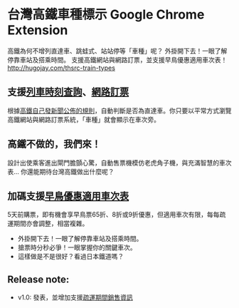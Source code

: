 台灣高鐵車種標示 Google Chrome Extension
=========

高鐵為何不增列直達車、跳蛙式、站站停等「車種」呢？
外掛開下去！一眼了解停靠車站及搭乘時間。
支援高鐵網站與網路訂票，並支援早鳥優惠適用車次表！
http://hugojay.com/thsrc-train-types

## 支援[列車時刻查詢]、[網路訂票]
根據[高鐵自己發新聞公佈的規則]，自動判斷是否為直達車。你只要以平常方式瀏覽高鐵網站與網路訂票系統，「車種」就會顯示在車次旁。

## 高鐵不做的，我們來！
設計出使乘客進出閘門膽顫心驚，自動售票機模仿老虎角子機，與充滿智慧的車次表… 你還能期待台灣高鐵做出什麼呢？

## 加碼支援[早鳥優惠適用車次表]
5天前購票，即有機會享早鳥票65折、8折或9折優惠，但適用車次有限，每每疏運期間亦會調整，相當複雜。

- 外掛開下去！一眼了解停靠車站及搭乘時間。
- 搶票時分秒必爭！一眼掌握你的關鍵車次。
- 這樣做是不是很好？看過日本鐵道嗎？

## Release note:
- v1.0: 發表，並增加支援[疏運期間銷售資訊]

[高鐵自己發新聞公佈的規則]: <http://news.ltn.com.tw/news/life/breakingnews/1535078>
[列車時刻查詢]: <http://www.thsrc.com.tw/tw/TimeTable/SearchResult>
[網路訂票]: <https://irs.thsrc.com.tw/IMINT/>
[早鳥優惠適用車次表]: <http://www.thsrc.com.tw/tw/Article/ArticleContent/07eacc91-8e7f-4dbc-8f50-5cdb56a8c4fc>
[疏運期間銷售資訊]: <http://www.thsrc.com.tw/tw/FullyOccupied>